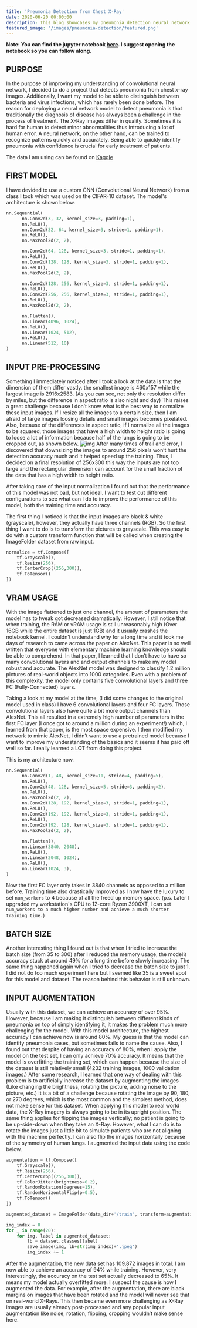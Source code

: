 ```yaml
---
title: 'Pneumonia Detection from Chest X-Ray'
date: 2020-06-20 00:00:00
description: This blog showcases my pneumonia detection neural network project and the thought process behind it.
featured_image: '/images/pneumonia-detection/featured.png'
---
```


__Note: You can find the jupyter notebook [here](https://jovian.ml/colsonxu/pneumonia-detection). I suggest opening the notebook so you can follow along.__

## PURPOSE

In the purpose of improving my understanding of convolutional neural network, I decided to do a project that detects pneumonia from chest x-ray images. Additionally, I want my model to be able to distinguish between bacteria and virus infections, which has rarely been done before. The reason for deploying a neural network model to detect pneumonia is that traditionally the diagnosis of disease has always been a challenge in the process of treatment. The X-Ray images differ in quality. Sometimes it is hard for human to detect minor abnormalities thus introducing a lot of human error. A neural network, on the other hand, can be trained to recognize patterns quickly and accurately. Being able to quickly identify pneumonia with confidence is crucial for early treatment of patients.

The data I am using can be found on [Kaggle](https://www.kaggle.com/paultimothymooney/chest-xray-pneumonia)

## FIRST MODEL
I have devided to use a custom CNN (Convolutional Neural Network) from a class I took which was used on the CIFAR-10 dataset. The model's architecture is shown below.

```python
nn.Sequential(
      nn.Conv2d(3, 32, kernel_size=3, padding=1),
      nn.ReLU(),
      nn.Conv2d(32, 64, kernel_size=3, stride=1, padding=1),
      nn.ReLU(),
      nn.MaxPool2d(2, 2),

      nn.Conv2d(64, 128, kernel_size=3, stride=1, padding=1),
      nn.ReLU(),
      nn.Conv2d(128, 128, kernel_size=3, stride=1, padding=1),
      nn.ReLU(),
      nn.MaxPool2d(2, 2),

      nn.Conv2d(128, 256, kernel_size=3, stride=1, padding=1),
      nn.ReLU(),
      nn.Conv2d(256, 256, kernel_size=3, stride=1, padding=1),
      nn.ReLU(),
      nn.MaxPool2d(2, 2),

      nn.Flatten(), 
      nn.Linear(4096, 1024),
      nn.ReLU(),
      nn.Linear(1024, 512),
      nn.ReLU(),
      nn.Linear(512, 10)
)
```
## INPUT PRE-PROCESSING
Something I immediately noticed after I took a look at the data is that the dimension of them differ vastly. the smallest image is 460x157 while the largest image is 2916x2583. (As you can see, not only the resolution differ by miles, but the difference in aspect ratio is also night and day) This raises a great challenge because I don’t know what is the best way to normalize these input images. If I resize all the images to a certain size, then I am afraid of large images loosing details and small images becomes pixelated. Also, because of the differences in aspect ratio, if I normalize all the images to be squared, those images that have a high width to height ratio is going to loose a lot of information because half of the lungs is going to be cropped out, as shown below.
![img](/images/pneumonia-detection/normalization.png)
After many times of trail and error, I discovered that downsizing the images to around 256 pixels won’t hurt the detection accuracy much and it helped speed up the training. Thus, I decided on a final resolution of 256x300 this way the inputs are not too large and the rectangular dimension can account for the small fraction of the data that has a high width to height ratio.

After taking care of the input normalization I found out that the performance of this model was not bad, but not ideal. I want to test out different configurations to see what can I do to improve the performance of this model, both the training time and accuracy.

The first thing I noticed is that the input images are black & white (grayscale), however, they actually have three channels (RGB). So the first thing I want to do is to transform the pictures to grayscale. This was easy to do with a custom transform function that will be called when creating the ImageFolder dataset from raw input.

```python
normalize = tf.Compose([
    tf.Grayscale(),
    tf.Resize(256),
    tf.CenterCrop((256,300)),
    tf.ToTensor()
])
```

## VRAM USAGE
With the image flattened to just one channel, the amount of parameters the model has to tweak got decreased dramatically. However, I still notice that when training, the RAM or vRAM usage is still unreasonably high (Over 16GB while the entire dataset is just 1GB) and it usually crashes the notebook kernel. I couldn’t understand why for a long time and it took me days of research to came across the paper on AlexNet. This paper is so well written that everyone with elementary machine learning knowledge should be able to comprehend. In that paper, I learned that I don’t have to have so many convolutional layers and and output channels to make my model robust and accurate. The AlexNet model was designed to classify 1.2 million pictures of real-world objects into 1000 categories. Even with a problem of this complexity, the model only contains five convolutional layers and three FC (Fully-Connected) layers.

Taking a look at my model at the time, (I did some changes to the original model used in class) I have 6 convolutional layers and four FC layers. Those convolutional layers also have quite a bit more output channels than AlexNet. This all resulted in a extremely high number of parameters in the first FC layer (I once got to around a million during an experiment!) which, I learned from that paper, is the most space expensive. I then modified my network to mimic AlexNet, I didn’t want to use a pretrained model because I want to improve my understanding of the basics and it seems it has paid off well so far. I really learned a LOT from doing this project.

This is my architecture now.

```python
nn.Sequential(
      nn.Conv2d(1, 48, kernel_size=11, stride=4, padding=5),
      nn.ReLU(),
      nn.Conv2d(48, 128, kernel_size=5, stride=3, padding=2),
      nn.ReLU(),
      nn.MaxPool2d(2, 2),
      nn.Conv2d(128, 192, kernel_size=3, stride=1, padding=1),
      nn.ReLU(),
      nn.Conv2d(192, 192, kernel_size=3, stride=1, padding=1),
      nn.ReLU(),
      nn.Conv2d(192, 128, kernel_size=3, stride=1, padding=1),
      nn.MaxPool2d(2, 2),
      
      nn.Flatten(),
      nn.Linear(3840, 2048),
      nn.ReLU(),
      nn.Linear(2048, 1024),
      nn.ReLU(),
      nn.Linear(1024, 3),
)
```

Now the first FC layer only takes in 3840 channels as opposed to a million before. Training time also drastically improved as I now have the luxury to set `num_workers` to 4 because of all the freed up memory space. (p.s. Later I upgraded my workstation's CPU to 12-core Ryzen 3900XT, I can set `num_workers to a much higher number and achieve a much shorter training time.`)

## BATCH SIZE
Another interesting thing I found out is that when I tried to increase the batch size (from 35 to 300) after I reduced the memory usage, the model’s accuracy stuck at around 49% for a long time before slowly increasing. The same thing happened again when I tried to decrease the batch size to just 1. I did not do too much experiment here but I seemed like 35 is a sweet spot for this model and dataset. The reason behind this behavior is still unknown.

## INPUT AUGMENTATION
Usually with this dataset, we can achieve an accuracy of over 95%. However, because I am making it distinguish between different kinds of pneumonia on top of simply identifying it, it makes the problem much more challenging for the model. With this model architecture, the highest accuracy I can achieve now is around 80%. My guess is that the model can identify pneumonia cases, but sometimes fails to name the cause. Also, I found out that despite of having an accuracy of 80%, when I apply the model on the test set, I can only achieve 70% accuracy. It means that the model is overfitting the training set, which can happen because the size of the dataset is still relatively small (4232 training images, 1000 validation images.) After some research, I learned that one way of dealing with this problem is to artificially increase the dataset by augmenting the images (Like changing the brightness, rotating the picture, adding noise to the picture, etc.) It is a bit of a challenge because rotating the image by 90, 180, or 270 degrees, which is the most common and the simplest method, does not make sense for this dataset. When applying this model to real world data, the X-Ray imagery is always going to be in its upright position. The same thing applies for flipping the images vertically; no patient is going to be up-side-down when they take an X-Ray. However, what I can do is to rotate the images just a little bit to simulate patients who are not aligning with the machine perfectly. I can also flip the images horizontally because of the symmetry of human lungs. I augmented the input data using the code below.

```python
augmentation = tf.Compose([
    tf.Grayscale(),
    tf.Resize(256),
    tf.CenterCrop((256,300)),
    tf.ColorJitter(brightness=0.2),
    tf.RandomRotation(degrees=15),
    tf.RandomHorizontalFlip(p=0.5),
    tf.ToTensor()
])

augmented_dataset = ImageFolder(data_dir+'/train', transform=augmentation)

img_index = 0
for _ in range(20):
    for img, label in augmented_dataset:
        lb = dataset.classes[label]
        save_image(img, lb+str(img_index)+'.jpeg')
        img_index += 1
```

After the augmentation, the new data set has 109,872 images in total. I am now able to achieve an accuracy of 94% while training. However, very interestingly, the accuracy on the test set actually decreased to 65%. It means my model actually overfitted more. I suspect the cause is how I augmented the data. For example, after the augmentation, there are black margins on images that have been rotated and the model will never see that on real-world X-Rays. This then became even more challenging as X-Ray images are usually already post-processed and any popular input augmentation like noise, rotation, flipping, cropping wouldn’t make sense here.
